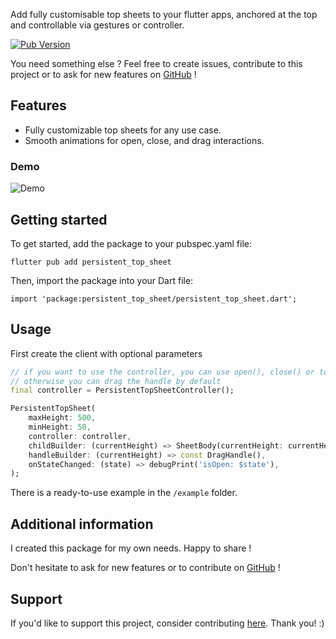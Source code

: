 <!-- 

This README describes the package. If you publish this package to pub.dev,
this README's contents appear on the landing page for your package.

For information about how to write a good package README, see the guide for
[writing package pages](https://dart.dev/guides/libraries/writing-package-pages). 

For general information about developing packages, see the Dart guide for
[creating packages](https://dart.dev/guides/libraries/create-library-packages)
and the Flutter guide for
[developing packages and plugins](https://flutter.dev/developing-packages). 

commands :

dart doc
dart format .
flutter pub publish --dry-run
-->



Add fully customisable top sheets to your flutter apps, anchored at the top and controllable via gestures or controller.

[![Pub Version](https://img.shields.io/pub/v/persistent_top_sheet)](https://pub.dev/packages/persistent_top_sheet)

You need something else ? Feel free to create issues, contribute to this project or to ask for new features on [GitHub](https://github.com/tempo-riz/persistent_top_sheet) !


## Features

- Fully customizable top sheets for any use case.
- Smooth animations for open, close, and drag interactions.

### Demo

![Demo](assets/demo.gif)


## Getting started

To get started, add the package to your pubspec.yaml file:

`flutter pub add persistent_top_sheet`

Then, import the package into your Dart file:

`import 'package:persistent_top_sheet/persistent_top_sheet.dart';`


## Usage

First create the client with optional parameters
```dart
// if you want to use the controller, you can use open(), close() or toggle()
// otherwise you can drag the handle by default
final controller = PersistentTopSheetController();

PersistentTopSheet(
    maxHeight: 500,
    minHeight: 50,
    controller: controller,
    childBuilder: (currentHeight) => SheetBody(currentHeight: currentHeight),
    handleBuilder: (currentHeight) => const DragHandle(),
    onStateChanged: (state) => debugPrint('isOpen: $state'),
);
```

There is a ready-to-use example in the `/example` folder.


## Additional information

I created this package for my own needs. Happy to share !

Don't hesitate to ask for new features or to contribute on [GitHub](https://github.com/tempo-riz/persistent_top_sheet) !

## Support

If you'd like to support this project, consider contributing [here](https://github.com/sponsors/tempo-riz). Thank you! :)